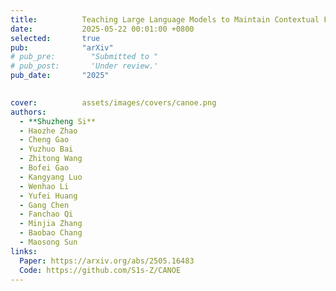 ```yaml
---
title:          Teaching Large Language Models to Maintain Contextual Faithfulness via Synthetic Tasks and Reinforcement Learning
date:           2025-05-22 00:01:00 +0800
selected:       true
pub:            "arXiv"
# pub_pre:        "Submitted to "
# pub_post:       'Under review.'
pub_date:       "2025"

  
cover:          assets/images/covers/canoe.png
authors:
  - **Shuzheng Si**
  - Haozhe Zhao
  - Cheng Gao
  - Yuzhuo Bai
  - Zhitong Wang
  - Bofei Gao
  - Kangyang Luo
  - Wenhao Li
  - Yufei Huang
  - Gang Chen
  - Fanchao Qi
  - Minjia Zhang
  - Baobao Chang
  - Maosong Sun
links:
  Paper: https://arxiv.org/abs/2505.16483
  Code: https://github.com/S1s-Z/CANOE
---
```

